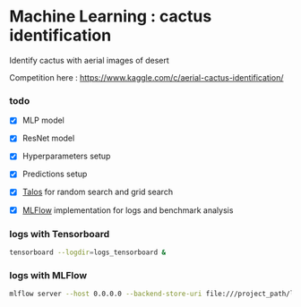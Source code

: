 # Machine Learning : cactus identification
Identify cactus with aerial images of desert

Competition here : https://www.kaggle.com/c/aerial-cactus-identification/



### todo
- [x] MLP model
- [x] ResNet model
- [x] Hyperparameters setup
- [x] Predictions setup
- [x] <a href="https://github.com/autonomio/talos">Talos</a> for random search and grid search
- [x] <a href="https://mlflow.org/">MLFlow</a> implementation for logs and benchmark analysis



### logs with Tensorboard
```Bash
tensorboard --logdir=logs_tensorboard &
```

### logs with MLFlow
```Bash
mlflow server --host 0.0.0.0 --backend-store-uri file:///project_path/logs_mlflow
```

